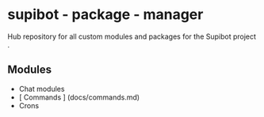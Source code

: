  # supibot - package - manager
Hub repository for all custom modules and packages for the Supibot project .

## Modules
- Chat modules
- [ Commands ] (docs/commands.md)
- Crons
